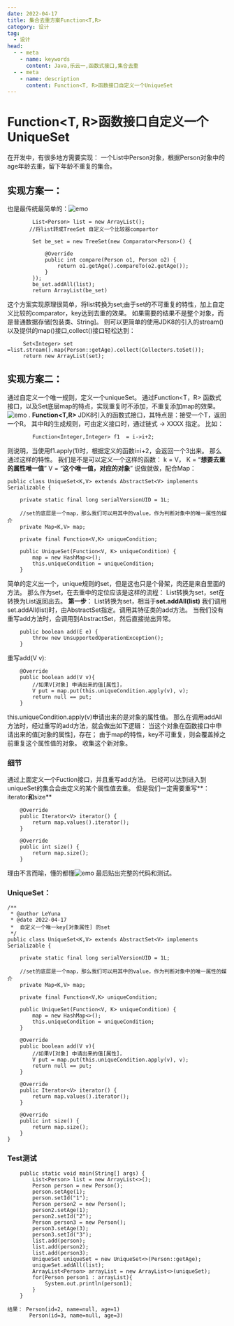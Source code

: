 ```yaml
---
date: 2022-04-17
title: 集合去重方案Function<T,R>
category: 设计
tag:
  - 设计
head:
  - - meta
    - name: keywords
      content: Java,乐云一,函数式接口,集合去重
  - - meta
    - name: description
      content: Function<T, R>函数接口自定义一个UniqueSet
---
```

# Function<T, R>函数接口自定义一个UniqueSet

在开发中，有很多地方需要实现：
一个List中Person对象，根据Person对象中的age年龄去重，留下年龄不重复的集合。

## 实现方案一：
也是最传统最简单的：![emo](https://leyunone-img.oss-cn-hangzhou.aliyuncs.com/image/emo/QQ图片20220302210445.jpg)
```
        List<Person> list = new ArrayList();
       //将list转成TreeSet 自定义一个比较器compartor

        Set be_set = new TreeSet(new Comparator<Person>() {

            @Override
            public int compare(Person o1, Person o2) {
                return o1.getAge().compareTo(o2.getAge());
            }
        });
        be_set.addAll(list);
        return ArrayList(be_set)
```
这个方案实现原理很简单，将list转换为set;由于set的不可重复的特性，加上自定义比较的comparator，key达到去重的效果。
如果需要的结果不是整个对象，而是普通数据存储[包装类、String]。
则可以更简单的使用JDK8的引入的stream()以及提供的map()接口,collect()接口轻松达到：
```
     Set<Integer> set =list.stream().map(Person::getAge).collect(Collectors.toSet());
     return new ArrayList(set);
```

## 实现方案二：
通过自定义一个唯一规则，定义一个uniqueSet。
通过Function<T，R> 函数式接口，以及Set底层map的特点，实现重复时不添加，不重复添加map的效果。![emo](https://leyunone-img.oss-cn-hangzhou.aliyuncs.com/image/emo/QQ图片20220302210521.jpg)
.
**Function<T,R>**
JDK8引入的函数式接口，其特点是：接受一个T，返回一个R。
其中R的生成规则，可由定义接口时，通过链式 -> XXXX 指定。
比如：
```
        Function<Integer,Integer> f1  = i->i+2;
```
则说明，当使用f1.apply(1)时，根据定义的函数i=i+2，会返回一个3出来。
那么通过这样的特性。
我们是不是可以定义一个这样的函数： k =  V，
K = “**想要去重的属性唯一值**”
V = “**这个唯一值，对应的对象**”
说做就做，配合Map：
```
public class UniqueSet<K,V> extends AbstractSet<V> implements Serializable {
    
    private static final long serialVersionUID = 1L;

    //set的底层是一个map，那么我们可以用其中的value，作为判断对象中的唯一属性的媒介
    private Map<K,V> map;
    
    private final Function<V,K> uniqueCondition;

    public UniqueSet(Function<V, K> uniqueCondition) {
        map = new HashMap<>();
        this.uniqueCondition = uniqueCondition;
    }
```

简单的定义出一个，unique规则的set，但是这也只是个骨架，肉还是来自里面的方法。
那么作为set，在去重中的定位应该是这样的流程：
List转换为set，set在转换为List返回出去。
**第一步**：
List转换为set，相当于**set.addAll(list)**
我们调用set.addAll(list)时，由AbstractSet指定。调用其特征类的add方法。
当我们没有重写add方法时，会调用到AbstractSet，然后直接抛出异常。
```
    public boolean add(E e) {
        throw new UnsupportedOperationException();
    }
```
重写add(V v):
```
    @Override
    public boolean add(V v){
        //如果V[对象] 申请出来的值[属性]，
        V put = map.put(this.uniqueCondition.apply(v), v);
        return null == put;
    }
```
this.uniqueCondition.apply(v)申请出来的是对象的属性值。
那么在调用addAll方法时，经过重写的add方法，就会做出如下逻辑：
当这个对象在函数接口中申请出来的值[对象的属性]，存在；
由于map的特性，key不可重复，则会覆盖掉之前重复这个属性值的对象。
收集这个新对象。

### 细节
通过上面定义一个Fuction接口，并且重写add方法。
已经可以达到进入到uniqueSet的集合会由定义的某个属性值去重。
但是我们一定需要重写**：iterator**和**size**
```
    @Override
    public Iterator<V> iterator() {
        return map.values().iterator();
    }

    @Override
    public int size() {
        return map.size();
    }
```
理由不言而喻，懂的都懂![emo](https://leyunone-img.oss-cn-hangzhou.aliyuncs.com/image/emo/QQ图片20220302210528.gif)
最后贴出完整的代码和测试。
### UniqueSet：
```
/**
 * @author LeYuna
 * @date 2022-04-17
 *  自定义一个唯一key[对象属性] 的set
 */
public class UniqueSet<K,V> extends AbstractSet<V> implements Serializable {
    
    private static final long serialVersionUID = 1L;

    //set的底层是一个map，那么我们可以用其中的value，作为判断对象中的唯一属性的媒介
    private Map<K,V> map;
    
    private final Function<V,K> uniqueCondition;

    public UniqueSet(Function<V, K> uniqueCondition) {
        map = new HashMap<>();
        this.uniqueCondition = uniqueCondition;
    }
    
    @Override
    public boolean add(V v){
        //如果V[对象] 申请出来的值[属性]，
        V put = map.put(this.uniqueCondition.apply(v), v);
        return null == put;
    }
    
    @Override
    public Iterator<V> iterator() {
        return map.values().iterator();
    }

    @Override
    public int size() {
        return map.size();
    }
}
```
### Test测试
```
    public static void main(String[] args) {
        List<Person> list = new ArrayList<>();
        Person person = new Person();
        person.setAge(1);
        person.setId("1");
        Person person2 = new Person();
        person2.setAge(1);
        person2.setId("2");
        Person person3 = new Person();
        person3.setAge(3);
        person3.setId("3");
        list.add(person);
        list.add(person2);
        list.add(person3);
        UniqueSet uniqueSet = new UniqueSet<>(Person::getAge);
        uniqueSet.addAll(list);
        ArrayList<Person> arrayList = new ArrayList<>(uniqueSet);
        for(Person person1 : arrayList){
            System.out.println(person1);
        }
    }

结果： Person(id=2, name=null, age=1)
       Person(id=3, name=null, age=3)
```
